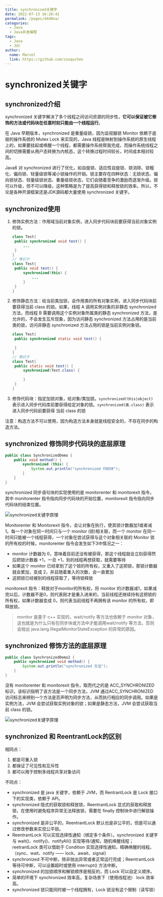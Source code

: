 ```yaml
---
title: synchronized关键字
date: 2022-07-13 16:28:42
permalink: /pages/d4d0ea/
categories:
  - Java
  - Java并发编程
tags:
  - Java
  - JUC
author: 
  name: Marvel
  link: https://github.com/zouquchen
---
```

# synchronized关键字

## synchronized介绍

synchronized 关键字解决了多个线程之间访问资源的同步性，**它可以保证被它修饰的方法或代码块在任意时刻只能由一个线程运行**。

在 Java 早期版本，synchronized 是重量级锁，因为监视器锁 Monitor 依赖于底层的操作系统的 Mutex Lock 来实现的，Java 线程是映射到操作系统的原生线程上的，如果要挂起或唤醒一个线程，都需要操作系统帮我完成，而操作系统线程之间的切换需要从用户态转换为内核态，这个转换过程时间较长，时间成本相对较高。

Java6 对 synchronized 进行了优化，如自旋锁、适应性自旋锁、锁消除、锁粗化、偏向锁、轻量级锁等减小锁操作的开销。锁主要存在四种状态：无锁状态、偏向锁状态、轻量级锁状态、重量级锁状态，它们会随着竞争的激励而逐渐升级。锁可以升级，但不可以降级，这种策略是为了提高获得锁和释放锁的效率。所以，不论是各种开源框架还是JDK源码都大量使用 synchronized 关键字。

## synchronized使用

1. 修饰实例方法：作用域当前对象实例，进入同步代码块前要获得当前对象实例的锁。

   ```java
   class Test{
   	public synchronized void test() {
   		...
   	}
   }
   // 等价于
   class Test{
   	public void test() {
   		synchronized(this) {
   			...
   		}
   	}
   }
   ```

   

2. 修饰静态方法：给当前类加锁，会作用类的所有对象实例，进入同步代码块前要获得当前 class 的锁。如果，线程 A 调用实例对象的非静态 synchronized 方法，而线程 B 需要调用这个实例对象所属类的静态 synchronized 方法，是允许的，不会发生互斥现象，因为访问静态 synchronized 方法占用的是当前类的锁，访问非静态 synchronized 方法占用的锁是当前实例对象锁。

   ```java
   class Test{
   	public synchronized static void test() {
   	
   	}
   }
   // 等价于
   class Test{
   	public static void test() {
   		synchronized(Test.class) {
   		
   		}
   	}
   }
   ```

   

1. 修饰代码块：指定加锁对象，给对象/类加锁。`synchronized(this|object)` 表示进入同步代码库前要获得给定对象的锁。`synchronized(类.class)` 表示进入同步代码前要获得 当前 class 的锁



注意：构造方法不可以使用，因为构造方法本身就是线程安全的，不存在同步的构造方法。

##  synchronized 修饰同步代码块的底层原理

```java
public class SynchronizedDemo {
    public void method() {
        synchronized (this) {
            System.out.println("synchronized 代码块");
        }
    }
}
```

synchronized 同步语句块的实现使用的是 monitorenter 和 monitorexit 指令，其中 monitorenter 指令指向同步代码块的开始位置，monitorexit 指令指向同步代码块的结束位置。

![synchronized关键字原理](https://studynote-images.oss-cn-hangzhou.aliyuncs.com/synchronized-bytecode.png)

Monitorenter 和 Monitorexit 指令，会让对象在执行，使其锁计数器加1或者减1。每一个对象在同一时间只与一个 monitor (锁)相关联，而一个 monitor 在同一时间只能被一个线程获得，一个对象在尝试获得与这个对象相关联的 Monitor 锁的所有权的时候，monitorenter 指令会发生如下3中情况之一：

- monitor 计数器为 0，意味着目前还没有被获得，那这个线程就会立刻获得然后把锁计数器 +1，一旦 +1，别的线程再想获取，就需要等待
- 如果这个 monitor 已经拿到了这个锁的所有权，又重入了这把锁，那锁计数器就会累加，变成 2，并且随着重入的次数，会一直累加
- 这把锁已经被别的线程获取了，等待锁释放

monitorexit 指令：释放对于monitor的所有权，将 monitor 的计数器减1，如果减完以后，计数器不是0，则代表刚才是重入进来的，当前线程还继续持有这把锁的所有权，如果计数器变成 0，则代表当前线程不再拥有该 monitor 的所有权，即释放锁。

> monitor 是基于 c++ 实现的，wait/notify 等方法也依赖于 monitor 对象，这也就是为什么只有在同步块或方法中才能调用wait/notify 等方法，否则会抛出 java.lang.IllegalMonitorStateException 的异常的原因。

##  synchronized 修饰方法的底层原理

```java
public class SynchronizedDemo2 {
    public synchronized void method() {
        System.out.println("synchronized 方法");
    }
}
```

没有 monitorenter 和 monitorexit 指令，取而代之的是 ACC_SYNCHRONIZED 标识，该标识指明了该方法是一个同步方法，JVM 通过ACC_SYNCHRONIZED 访问标志来辨别一个方法是否声明为同步方法，从而执行相应的同步调用。如果是实例方法，JVM 会尝试获取实例对象的锁；如果是静态方法，JVM 会尝试获取当前 class 的锁。

![synchronized关键字原理](https://studynote-images.oss-cn-hangzhou.aliyuncs.com/synchronized-bytecode2.png)

## synchronized 和 ReentrantLock的区别

相同点：

1. 都是可重入锁
2. 都保证了可见性和互斥性
3. 都可以用于控制多线程共享对象访问

不同点：

- synchronized 是 java 关键字，依赖于 JVM，而 RentrantLock 是 Lock 接口下的实现类，依赖于 API。
- synchronized 隐式的获取锁和释放锁，ReentrantLock 显式的获取和释放锁，在使用时避免程序异常无法释放锁，需要在 finally 控制块中进行解锁操作。
- synchronized 是非公平的，ReentrantLock 默认也是非公平的，但是可以通过修改参数来实现公平锁。
- ReentrantLock 可以实现选择性通知（绑定多个条件）。synchronized 关键字与 wait()、notify()、notifyAll() 实现等待/通知，随机唤醒线程；reetrantLock 类可以借助于 Condition 实现选择性通知，精确唤醒的线程。（sync、wait、notify —— lock、await、signal）
- synchronized 不可中断，除非抛出异常或者正常运行完成；ReentrantLock 等待可中断，可以设置超时或使用 interrupt() 方法中断。
- synchronized 的加锁顺序和解锁顺序是相反的，而 Lock 可以自定义顺序。
- 简单的环境下 synchronized 效率高，复杂场景下（使用线程池） lock 效率高。
- synchronized 锁只能同时被一个线程拥有，Lock 锁没有这个限制（读写锁）
